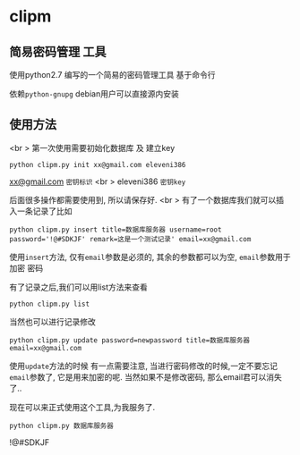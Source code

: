 clipm
=====

简易密码管理 工具
-----------------

使用python2.7 编写的一个简易的密码管理工具 基于命令行

依赖`python-gnupg` debian用户可以直接源内安装

使用方法
--------
<br \>
第一次使用需要初始化数据库 及 建立key


``python clipm.py init xx@gmail.com eleveni386``

xx@gmail.com `密钥标识`
<br \>
eleveni386   `密钥key`

后面很多操作都需要使用到, 所以请保存好.
<br \>
有了一个数据库我们就可以插入一条记录了比如

``python clipm.py insert title=数据库服务器 username=root password='!@#SDKJF' remark=这是一个测试记录' email=xx@gmail.com``

使用`insert`方法, 仅有`email`参数是必须的, 其余的参数都可以为空, `email`参数用于加密 密码

有了记录之后,我们可以用list方法来查看

``python clipm.py list``

当然也可以进行记录修改

``python clipm.py update password=newpassword title=数据库服务器 email=xx@gmail.com``

使用`update`方法的时候 有一点需要注意, 当进行密码修改的时候,一定不要忘记`email`参数了, 它是用来加密的呢.
当然如果不是修改密码, 那么email君可以消失了..

现在可以来正式使用这个工具,为我服务了.

``python clipm.py 数据库服务器 ``

!@#SDKJF

